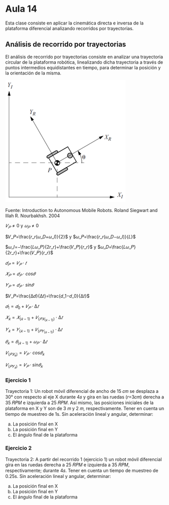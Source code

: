 <h1>Aula 14</h1>

Esta clase consiste en aplicar la cinemática directa e inversa de la plataforma diferencial analizando recorridos por trayectorias.

<h2>Análisis de recorrido por trayectorias</h2>

El análisis de recorrido por trayectorias consiste en analizar una trayectoria circular de la plataforma robótica, linealizando dicha trayectoria a través de puntos intermedios equidistantes en tiempo, para determinar la posición y la orientación de la misma.

![Plataforma diferencial](image.png)

Fuente: Introduction to Autonomous Mobile Robots. Roland Siegwart and Illah R. Nourbakhsh. 2004

$𝑉_𝑃≠0$ y $𝜔_𝑃≠0$ 

$𝑉_𝑃=\frac{𝑟_𝑟(𝜔_𝐷+𝜔_𝐼)}{2}$ y $𝜔_𝑃=\frac{𝑟_𝑟(𝜔_𝐷−𝜔_𝐼)}{𝐿}$

$𝜔_𝐼=−\frac{𝐿𝜔_𝑃}{2𝑟_𝑟}+\frac{𝑉_𝑃}{𝑟_𝑟}$ y $𝜔_𝐷=\frac{𝐿𝜔_𝑃}{2𝑟_𝑟}+\frac{𝑉_𝑃}{𝑟_𝑟}$

$𝑑_𝑃=𝑉_𝑃 \cdot 𝑡$

$𝑋_𝑃=𝑑_𝑃 \cdot cos⁡𝜃$

$𝑌_𝑃=𝑑_𝑃 \cdot sin⁡𝜃$

$𝑉_𝑃=\frac{∆𝑑}{∆𝑡}=\frac{𝑑_1−𝑑_0}{∆𝑡}$

$𝑑_1=𝑑_0+𝑉_𝑃 \cdot ∆𝑡$

$𝑋_𝑘=𝑋_(𝑘−1)+𝑉_(𝑃𝑋_(𝑘−1)) \cdot ∆𝑡$

$𝑌_𝑘=𝑌_(𝑘−1)+𝑉_(𝑃𝑌_(𝑘−1) ) \cdot ∆𝑡$

$𝜃_𝑘=𝜃_(𝑘−1)+𝜔_𝑃 \cdot ∆𝑡$

$𝑉_(𝑃𝑋_𝑘)=𝑉_𝑃 \cdot cos⁡𝜃_𝑘$

$𝑉_(𝑃𝑌_𝑘)=𝑉_𝑃 \cdot sin𝜃_𝑘$

<h3>Ejercicio 1</h3>

Trayectoria 1: Un robot móvil diferencial de ancho de 15 𝑐𝑚 se desplaza a 30° con respecto al eje X durante 4𝑠 y gira en las ruedas (𝑟=3𝑐𝑚) derecha a 35 𝑅𝑃𝑀 e izquierda a 25 𝑅𝑃𝑀. Así mismo, las posiciones iniciales de la plataforma en X y Y son de 3 𝑚 y 2 𝑚, respectivamente. Tener en cuenta un tiempo de muestreo de 1s. Sin aceleración lineal y angular, determinar:

<ol type="a">
    <li>La posición final en X</li>
    <li>La posición final en Y</li>
    <li>El ángulo final de la plataforma</li>
</ol>

<h3>Ejercicio 2</h3>

Trayectoria 2: A partir del recorrido 1 (ejercicio 1) un robot móvil diferencial gira en las ruedas derecha a 25 𝑅𝑃𝑀 e izquierda a 35 𝑅𝑃𝑀, respectivamente; durante 4𝑠. Tener en cuenta un tiempo de muestreo de 0.25s. Sin aceleración lineal y angular, determinar:

<ol type="a">
    <li>La posición final en X</li>
    <li>La posición final en Y</li>
    <li>El ángulo final de la plataforma</li>
</ol>
